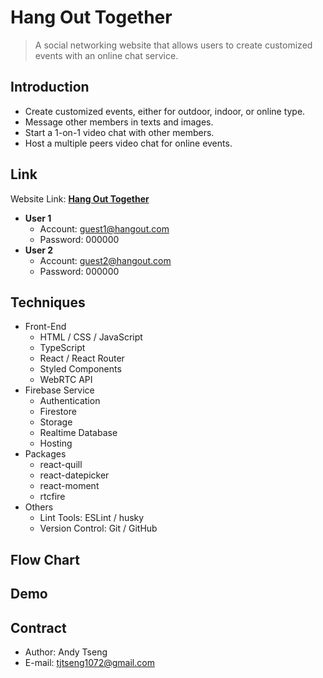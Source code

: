 # Hang Out Together
> A social networking website that allows users to create customized events with an online chat service.
## Introduction

+ Create customized events, either for outdoor, indoor, or online type.
+ Message other members in texts and images.
+ Start a 1-on-1 video chat with other members.
+ Host a multiple peers video chat for online events.

## Link

Website Link: **[Hang Out Together](https://hang-out-together.web.app/)**
+ **User 1**
  + Account: guest1@hangout.com
  + Password: 000000
+ **User 2**
  + Account: guest2@hangout.com
  + Password: 000000

## Techniques

+ Front-End
  + HTML / CSS / JavaScript
  + TypeScript
  + React / React Router
  + Styled Components
  + WebRTC API
+ Firebase Service
  + Authentication
  + Firestore
  + Storage
  + Realtime Database
  + Hosting
+ Packages
  + react-quill
  + react-datepicker
  + react-moment
  + rtcfire
+ Others
  + Lint Tools: ESLint / husky
  + Version Control: Git / GitHub

## Flow Chart

## Demo

## Contract
  
  + Author: Andy Tseng
  + E-mail: <tjtseng1072@gmail.com> 
